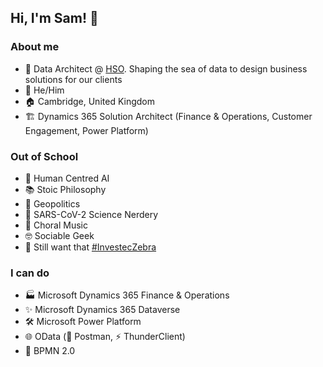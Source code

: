 ## Hi, I'm Sam! 👋

### About me
- 🌌 Data Architect @ [HSO](https://www.hso.com). Shaping the sea of data to design business solutions for our clients
- 👨 He/Him
- 🏠 Cambridge, United Kingdom
- 🏗️ Dynamics 365 Solution Architect (Finance & Operations, Customer Engagement, Power Platform)

### Out of School
- 🤖 Human Centred AI
- 📚 Stoic Philosophy 
- 🧭 Geopolitics
- 🦠 SARS-CoV-2 Science Nerdery
- 🎼 Choral Music
- 🤓 Sociable Geek  
- 🦓 Still want that [#InvestecZebra](https://twitter.com/hashtag/investeczebra?src=hashtag_click)

### I can do
- 🏭 Microsoft Dynamics 365 Finance & Operations
- ✨ Microsoft Dynamics 365 Dataverse
- 🛠️ Microsoft Power Platform
- 🌐 OData (📯 Postman, ⚡ ThunderClient)
- 🎨 BPMN 2.0
